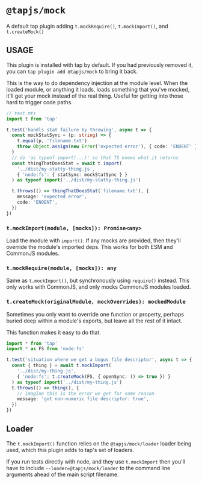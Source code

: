 # `@tapjs/mock`

A default tap plugin adding `t.mockRequire()`, `t.mockImport()`,
and `t.createMock()`

## USAGE

This plugin is installed with tap by default. If you had
previously removed it, you can `tap plugin add @tapjs/mock` to
bring it back.

This is the way to do dependency injection at the module level.
When the loaded module, or anything it loads, loads something
that you've mocked, it'll get your mock instead of the real
thing. Useful for getting into those hard to trigger code paths.

```ts
// test.mts
import t from 'tap'

t.test('handls stat failure by throwing', async t => {
  const mockStatSync = (p: string) => {
    t.equal(p, 'filename.txt')
    throw Object.assign(new Error('expected error'), { code: 'ENOENT' })
  }
  // do 'as typeof import(...)' so that TS knows what it returns
  const thingThatDoesStat = await t.import(
    '../dist/my-statty-thing.js',
    { 'node:fs': { statSync: mockStatSync } }
  ) as typeof import('../dist/my-statty-thing.js')

  t.throws(() => thingThatDoesStat('filename.txt'), {
    message: 'expected error',
    code: 'ENOENT',
  })
})
```

### `t.mockImport(module, [mocks]): Promise<any>`

Load the module with `import()`.  If any mocks are provided, then
they'll override the module's imported deps. This works for both
ESM and CommonJS modules.

### `t.mockRequire(module, [mocks]): any`

Same as `t.mockImport()`, but synchronously using `require()`
instead. This only works with CommonJS, and only mocks CommonJS
modules loaded.

### `t.createMock(originalModule, mockOverrides): mockedModule`

Sometimes you only want to override one function or property,
perhaps buried deep within a module's exports, but leave all the
rest of it intact.

This function makes it easy to do that.

```ts
import * from 'tap'
import * as FS from 'node:fs'

t.test('situation where we get a bogus file descriptor', async t => {
  const { thing } = await t.mockImport(
    '../dist/my-thing.js',
    { 'node:fs': t.createMock(FS, { openSync: () => true }) }
  ) as typeof import('../dist/my-thing.js')
  t.throws(() => thing(), {
    // imagine this is the error we get for some reason
    message: 'got non-numeric file descriptor: true',
  })
})
```

## Loader

The `t.mockImport()` function relies on the `@tapjs/mock/loader`
loader being used, which this plugin adds to tap's set of
loaders.

If you run tests directly with node, and they use `t.mockImport`
then you'll have to include `--loader=@tapjs/mock/loader` to the
command line arguments ahead of the main script filename.
